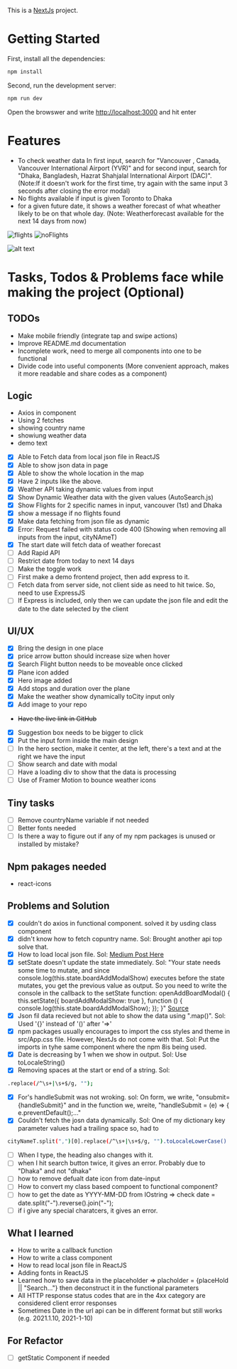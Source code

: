 This is a [NextJs](https://nextjs.org/) project.

# Getting Started

First, install all the dependencies:

```bash
npm install
```

Second, run the development server:

```bash
npm run dev
```

Open the browswer and write [http://localhost:3000](http://localhost:3000) and hit enter

# Features

- To check weather data In first input, search for "Vancouver , Canada, Vancouver International Airport (YVR)" and for second input, search for "Dhaka, Bangladesh, Hazrat Shahjalal International Airport (DAC)".
  (Note:If it doesn't work for the first time, try again with the same input 3 seconds after closing the error modal)
- No flights available if input is given Toronto to Dhaka
- for a given future date, it shows a weather forecast of what wheather likely to be on that whole day. (Note: Weatherforecast available for the next 14 days from now)

![flights](https://user-images.githubusercontent.com/29802879/148372088-d1c50338-e073-4451-a786-2c8367d79788.png)
![noFlights](https://user-images.githubusercontent.com/29802879/148372173-f2f1a922-5c5d-41c9-a745-65eeb6b0ab69.png)

![alt text](https://github.com/tahsin/Auto-Search/blob/main/noFlights.png?raw=true)

<!-- ![alt text](https://github.com/[username]/[reponame]/blob/[branch]/image.jpg?raw=true) -->

# Tasks, Todos & Problems face while making the project (Optional)

## TODOs

- Make mobile friendly (integrate tap and swipe actions)
- Improve README.md documentation
- Incomplete work, need to merge all components into one to be functional
- Divide code into useful components (More convenient approach, makes it more readable and share codes as a component)

## Logic

- Axios in component
- Using 2 fetches
- showing country name
- showiung weather data
- demo text

- [x] Able to Fetch data from local json file in ReactJS
- [x] Able to show json data in page
- [x] Able to show the whole location in the map
- [x] Have 2 inputs like the above.
- [x] Weather API taking dynamic values from input
- [x] Show Dynamic Weather data with the given values (AutoSearch.js)
- [x] Show Flights for 2 specific names in input, vancouver (1st) and Dhaka
- [x] show a message if no flights found
- [x] Make data fetching from json file as dynamic
- [x] Error: Request failed with status code 400 (Showing when removing all inputs from the input, cityNAmeT)
- [x] The start date will fetch data of weather forecast
- [ ] Add Rapid API
- [ ] Restrict date from today to next 14 days
- [ ] Make the toggle work
- [ ] First make a demo frontend project, then add express to it.
- [ ] Fetch data from server side, not client side as need to hit twice. So, need to use ExpressJS
- [ ] If Express is included, only then we can update the json file and edit the date to the date selected by the client

## UI/UX

- [x] Bring the design in one place
- [x] price arrow button should increase size when hover
- [x] Search Flight button needs to be moveable once clicked
- [x] Plane icon added
- [x] Hero image added
- [x] Add stops and duration over the plane
- [x] Make the weather show dynamically toCity input only
- [x] Add image to your repo
- ~~Have the live link in GitHub~~
- [x] Suggestion box needs to be bigger to click
- [x] Put the input form inside the main design
- [ ] In the hero section, make it center, at the left, there's a text and at the right we have the input
- [ ] Show search and date with modal
- [ ] Have a loading div to show that the data is processing
- [ ] Use of Framer Motion to bounce weather icons

## Tiny tasks

- [ ] Remove countryName variable if not needed
- [ ] Better fonts needed
- [ ] Is there a way to figure out if any of my npm packages is unused or installed by mistake?

## Npm pakages needed

- react-icons

## Problems and Solution

- [x] couldn't do axios in functional component. solved it by usding class component
- [x] didn't know how to fetch copuntry name. Sol: Brought another api top solve that.
- [x] How to load local json file. Sol: [Medium Post Here](https://medium.com/officialrajdeepsingh/how-to-read-local-json-file-in-react-js-564125235fc7)
- [x] setState doesn't update the state immediately. Sol: "Your state needs some time to mutate, and since console.log(this.state.boardAddModalShow) executes before the state mutates, you get the previous value as output. So you need to write the console in the callback to the setState function:
      openAddBoardModal() {
      this.setState({ boardAddModalShow: true }, function () {
      console.log(this.state.boardAddModalShow);
      });
      }"
      [Source](https://stackoverflow.com/questions/41278385/setstate-doesnt-update-the-state-immediately)
- [x] Json fil data recieved but not able to show the data using ".map()". Sol: Used '{}' instead of '()' after '=>'
- [x] npm packages usually encourages to import the css styles and theme in src/App.css file. However, NextJs do not come with that. Sol: Put the imports in tyhe same component where the npm 8is being used.
- [x] Date is decreasing by 1 when we show in output. Sol: Use toLocaleString()
- [x] Removing spaces at the start or end of a string. Sol:

```bash
.replace(/^\s+|\s+$/g, "");
```

- [x] For's handleSubmit was not wroking. sol: On form, we write, "onsubmit={handleSubmit}" and in the function we, wreite, "handleSubmit = (e) => { e.preventDefault();..."
- [x] Couldn't fetch the josn data dynamically. Sol: One of my dictionary key parameter values had a trailing space so, had to

```bash
cityNameT.split(",")[0].replace(/^\s+|\s+$/g, "").toLocaleLowerCase()
```

- [ ] When I type, the heading also changes with it.
- [ ] when I hit search button twice, it gives an error. Probably due to "Dhaka" and not "dhaka"
- [ ] how to remove defualt date icon from date-input
- [ ] How to convert my class based compoent to functional component?
- [ ] how to get the date as YYYY-MM-DD from IOstring => check date = date.split("-").reverse().join("-");
- [ ] if i give any special charatcers, it gives an error.

## What I learned

- How to write a callback function
- How to write a class component
- How to read local json file in ReactJS
- Adding fonts in ReactJS
- Learned how to save data in the placeholder => placholder = {placeHold || "Search..."} then deconstruct it in the functional parameters
- All HTTP response status codes that are in the 4xx category are considered client error responses
- Sometimes Date in the url api can be in different format but still works (e.g. 2021.1.10, 2021-1-10)

## For Refactor

- [ ] getStatic Component if needed
